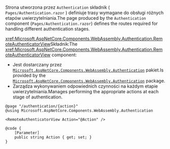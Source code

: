 <span data-ttu-id="1aa8d-101">Strona utworzona przez `Authentication` składnik ( `Pages/Authentication.razor` ) definiuje trasy wymagane do obsługi różnych etapów uwierzytelniania.</span><span class="sxs-lookup"><span data-stu-id="1aa8d-101">The page produced by the `Authentication` component (`Pages/Authentication.razor`) defines the routes required for handling different authentication stages.</span></span>

<span data-ttu-id="1aa8d-102"><xref:Microsoft.AspNetCore.Components.WebAssembly.Authentication.RemoteAuthenticatorView>Składnik:</span><span class="sxs-lookup"><span data-stu-id="1aa8d-102">The <xref:Microsoft.AspNetCore.Components.WebAssembly.Authentication.RemoteAuthenticatorView> component:</span></span>

* <span data-ttu-id="1aa8d-103">Jest dostarczany przez [`Microsoft.AspNetCore.Components.WebAssembly.Authentication`](https://www.nuget.org/packages/Microsoft.AspNetCore.Components.WebAssembly.Authentication/) pakiet.</span><span class="sxs-lookup"><span data-stu-id="1aa8d-103">Is provided by the [`Microsoft.AspNetCore.Components.WebAssembly.Authentication`](https://www.nuget.org/packages/Microsoft.AspNetCore.Components.WebAssembly.Authentication/) package.</span></span>
* <span data-ttu-id="1aa8d-104">Zarządza wykonywaniem odpowiednich czynności na każdym etapie uwierzytelniania.</span><span class="sxs-lookup"><span data-stu-id="1aa8d-104">Manages performing the appropriate actions at each stage of authentication.</span></span>

```razor
@page "/authentication/{action}"
@using Microsoft.AspNetCore.Components.WebAssembly.Authentication

<RemoteAuthenticatorView Action="@Action" />

@code {
    [Parameter]
    public string Action { get; set; }
}
```
